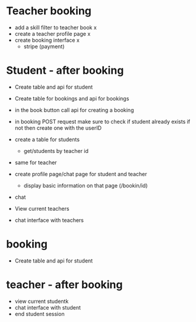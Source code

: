 
# Teacher booking
- add a skill filter to teacher book  x
- create a teacher profile page  x
- create booking interface  x
  - stripe (payment)  

# Student - after booking
- Create table and api for student
- Create table  for bookings and api for bookings
- in the book button call api for creating a booking
- in booking POST request make sure to check if student already exists if not then create one with the userID
- create a table for students 
  - get/students by teacher id
- same for teacher
- create profile page/chat page for student and teacher
  - display basic information on that page (/bookin/id)

- chat


- View current teachers
- chat interface with teachers

# booking
- Create table and api for student

# teacher - after booking
- view current studentk
- chat interface with student
- end student session
